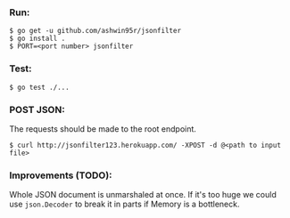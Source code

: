### Run:

```
$ go get -u github.com/ashwin95r/jsonfilter
$ go install .
$ PORT=<port number> jsonfilter
```

### Test:

```
$ go test ./...
```

### POST JSON:

The requests should be made to the root endpoint.
```
$ curl http://jsonfilter123.herokuapp.com/ -XPOST -d @<path to input file>
```

### Improvements (TODO):

Whole JSON document is unmarshaled at once. If it's too huge we could use `json.Decoder` to break it in parts if Memory is a bottleneck.
